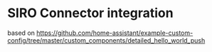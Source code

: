 # SIRO Connector integration 

based on https://github.com/home-assistant/example-custom-config/tree/master/custom_components/detailed_hello_world_push
